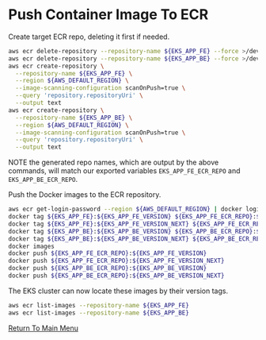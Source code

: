 # Push Container Image To ECR

Create target ECR repo, deleting it first if needed.
```bash
aws ecr delete-repository --repository-name ${EKS_APP_FE} --force >/dev/null 2>&1
aws ecr delete-repository --repository-name ${EKS_APP_BE} --force >/dev/null 2>&1
aws ecr create-repository \
  --repository-name ${EKS_APP_FE} \
  --region ${AWS_DEFAULT_REGION} \
  --image-scanning-configuration scanOnPush=true \
  --query 'repository.repositoryUri' \
  --output text
aws ecr create-repository \
  --repository-name ${EKS_APP_BE} \
  --region ${AWS_DEFAULT_REGION} \
  --image-scanning-configuration scanOnPush=true \
  --query 'repository.repositoryUri' \
  --output text
```

NOTE the generated repo names, which are output by the above commands, will match our exported variables `EKS_APP_FE_ECR_REPO` and `EKS_APP_BE_ECR_REPO`.

Push the Docker images to the ECR repository.
```bash
aws ecr get-login-password --region ${AWS_DEFAULT_REGION} | docker login --username AWS --password-stdin ${EKS_ECR_REGISTRY}
docker tag ${EKS_APP_FE}:${EKS_APP_FE_VERSION} ${EKS_APP_FE_ECR_REPO}:${EKS_APP_FE_VERSION}
docker tag ${EKS_APP_FE}:${EKS_APP_FE_VERSION_NEXT} ${EKS_APP_FE_ECR_REPO}:${EKS_APP_FE_VERSION_NEXT}
docker tag ${EKS_APP_BE}:${EKS_APP_BE_VERSION} ${EKS_APP_BE_ECR_REPO}:${EKS_APP_BE_VERSION}
docker tag ${EKS_APP_BE}:${EKS_APP_BE_VERSION_NEXT} ${EKS_APP_BE_ECR_REPO}:${EKS_APP_BE_VERSION_NEXT}
docker images
docker push ${EKS_APP_FE_ECR_REPO}:${EKS_APP_FE_VERSION}
docker push ${EKS_APP_FE_ECR_REPO}:${EKS_APP_FE_VERSION_NEXT}
docker push ${EKS_APP_BE_ECR_REPO}:${EKS_APP_BE_VERSION}
docker push ${EKS_APP_BE_ECR_REPO}:${EKS_APP_BE_VERSION_NEXT}
```

The EKS cluster can now locate these images by their version tags.
```bash
aws ecr list-images --repository-name ${EKS_APP_FE}
aws ecr list-images --repository-name ${EKS_APP_BE}
```

[Return To Main Menu](/README.md)
